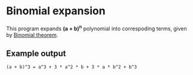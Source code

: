 # Binomial expansion

This program expands **(a + b)<sup>n</sup>** polynomial into correspoding terms, given by [Binomial theorem](https://en.wikipedia.org/wiki/Binomial_theorem).

## Example output

```Text
(a + b)^3 = a^3 + 3 * a^2 * b + 3 * a * b^2 + b^3
```
